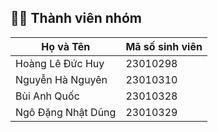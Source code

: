 ## 👨‍💻 Thành viên nhóm

| Họ và Tên          | Mã số sinh viên |
| ------------------ | --------------- |
| Hoàng Lê Đức Huy   | 23010298        |
| Nguyễn Hà Nguyên   | 23010310        |
| Bùi Anh Quốc       | 23010328        |
| Ngô Đặng Nhật Dũng | 23010329        |
